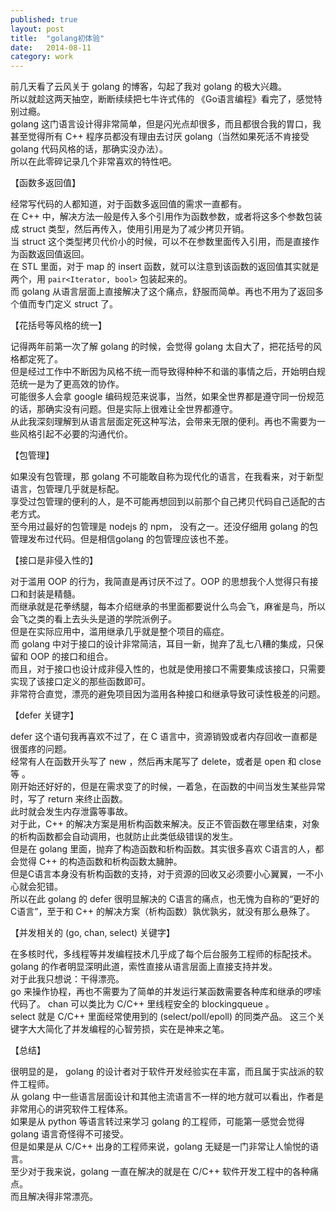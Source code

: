 ```yaml
---
published: true
layout: post
title:  "golang初体验"
date:   2014-08-11
category: work
---
```


前几天看了云风关于 golang 的博客，勾起了我对 golang 的极大兴趣。  
所以就趁这两天抽空，断断续续把七牛许式伟的 《Go语言编程》看完了，感觉特别过瘾。  
golang 这门语言设计得非常简单，但是闪光点却很多，而且都很合我的胃口，我甚至觉得所有 C++ 程序员都没有理由去讨厌 golang（当然如果死活不肯接受 golang 代码风格的话，那确实没办法）。  
所以在此零碎记录几个非常喜欢的特性吧。  

【函数多返回值】

经常写代码的人都知道，对于函数多返回值的需求一直都有。  
在 C++ 中，解决方法一般是传入多个引用作为函数参数，或者将这多个参数包装成 struct 类型，然后再传入，使用引用是为了减少拷贝开销。  
当 struct 这个类型拷贝代价小的时候，可以不在参数里面传入引用，而是直接作为函数返回值返回。    
在 STL 里面，对于 map 的 insert 函数，就可以注意到该函数的返回值其实就是两个，用 `pair<Iterator, bool>` 包装起来的。   
而 golang 从语言层面上直接解决了这个痛点，舒服而简单。再也不用为了返回多个值而专门定义 struct 了。

【花括号等风格的统一】

记得两年前第一次了解 golang 的时候，会觉得 golang 太自大了，把花括号的风格都定死了。  
但是经过工作中不断因为风格不统一而导致得种种不和谐的事情之后，开始明白规范统一是为了更高效的协作。  
可能很多人会拿 google 编码规范来说事，当然，如果全世界都是遵守同一份规范的话，那确实没有问题。但是实际上很难让全世界都遵守。  
从此我深刻理解到从语言层面定死这种写法，会带来无限的便利。再也不需要为一些风格引起不必要的沟通代价。  

【包管理】

如果没有包管理，那 golang 不可能敢自称为现代化的语言，在我看来，对于新型语言，包管理几乎就是标配。  
享受过包管理的便利的人，是不可能再想回到以前那个自己拷贝代码自己适配的古老方式。  
至今用过最好的包管理是 nodejs 的 npm， 没有之一。还没仔细用 golang 的包管理发布过代码。但是相信golang 的包管理应该也不差。  

【接口是非侵入性的】

对于滥用 OOP 的行为，我简直是再讨厌不过了。OOP 的思想我个人觉得只有接口和封装是精髓。  
而继承就是花拳绣腿，每本介绍继承的书里面都要说什么鸟会飞，麻雀是鸟，所以会飞之类的看上去头头是道的学院派例子。  
但是在实际应用中，滥用继承几乎就是整个项目的癌症。  
而 golang 中对于接口的设计非常简洁，耳目一新，抛弃了乱七八糟的集成，只保留和 OOP 的接口和组合。  
而且，对于接口也设计成非侵入性的，也就是使用接口不需要集成该接口，只需要实现了该接口定义的那些函数即可。  
非常符合直觉，漂亮的避免项目因为滥用各种接口和继承导致可读性极差的问题。  

【defer 关键字】

defer 这个语句我再喜欢不过了，在 C 语言中，资源销毁或者内存回收一直都是很蛋疼的问题。  
经常有人在函数开头写了 new ，然后再末尾写了 delete，或者是 open 和 close 等 。  
刚开始还好好的，但是在需求变了的时候，一着急，在函数的中间当发生某些异常时，写了 return 来终止函数。  
此时就会发生内存泄露等事故。  
对于此，C++ 的解决方案是用析构函数来解决。反正不管函数在哪里结束，对象的析构函数都会自动调用，也就防止此类低级错误的发生。  
但是在 golang 里面，抛弃了构造函数和析构函数。其实很多喜欢 C语言的人，都会觉得 C++ 的构造函数和析构函数太臃肿。  
但是C语言本身没有析构函数的支持，对于资源的回收又必须要小心翼翼，一不小心就会犯错。  
所以在此 golang 的 defer 很明显解决的 C语言的痛点，也无愧为自称的“更好的C语言”，至于和 C++ 的解决方案（析构函数）孰优孰劣，就没有那么悬殊了。  

【并发相关的 (go, chan, select) 关键字】

在多核时代，多线程等并发编程技术几乎成了每个后台服务工程师的标配技术。  
golang 的作者明显深明此道，索性直接从语言层面上直接支持并发。  
对于此我只想说：干得漂亮。  
go 来操作协程，再也不需要为了简单的并发运行某函数需要各种库和继承的啰嗦代码了。 
chan 可以类比为 C/C++ 里线程安全的 blockingqueue 。  
select 就是 C/C++ 里面经常使用到的 (select/poll/epoll) 的同类产品。
这三个关键字大大简化了并发编程的心智劳损，实在是神来之笔。  


【总结】

很明显的是， golang 的设计者对于软件开发经验实在丰富，而且属于实战派的软件工程师。  
从 golang 中一些语言层面设计和其他主流语言不一样的地方就可以看出，作者是非常用心的讲究软件工程体系。  
如果是从 python 等语言转过来学习 golang 的工程师，可能第一感觉会觉得 golang 语言奇怪得不可接受。  
但是如果是从 C/C++ 出身的工程师来说，golang 无疑是一门非常让人愉悦的语言。  
至少对于我来说，golang 一直在解决的就是在 C/C++ 软件开发工程中的各种痛点。   
而且解决得非常漂亮。
